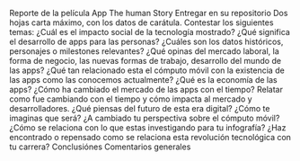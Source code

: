 Reporte de la película
App The human Story
Entregar en su repositorio
Dos hojas carta máximo, con los datos de carátula. Contestar los siguientes temas:
¿Cuál es el impacto social de la tecnología mostrado?
¿Qué significa el desarrollo de apps para las personas?
¿Cuáles son los datos históricos, personajes o milestones relevantes?
¿Qué opinas del mercado laboral, la forma de negocio, las nuevas formas de trabajo, desarrollo del mundo de las apps?
¿Qué tan relacionado esta el cómputo móvil con la existencia de las apps como las conocemos actualmente?
¿Qué es la economía de las apps?
¿Cómo ha cambiado el mercado de las apps con el tiempo? Relatar como fue cambiando con el tiempo y cómo impacta al mercado y desarrolladores.
¿Qué piensas del futuro de esta era digital? ¿Cómo te imaginas que será?
¿A cambiado tu perspectiva sobre el cómputo móvil?
¿Cómo se relaciona con lo que estas investigando para tu infografía?
¿Haz encontrado o repensado como se relaciona esta revolución tecnológica con tu carrera?
Conclusiónes
Comentarios generales
